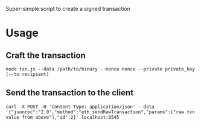 Super-simple script to create a signed transaction

# Usage

## Craft the transaction
`node txn.js --data /path/to/binary --nonce nonce --private private_key  (--to recipient)`

## Send the transaction to the client
`curl -X POST -H 'Content-Type: application/json' --data '{"jsonrpc":"2.0","method":"eth_sendRawTransaction","params":["raw txn value from above"],"id":2}' localhost:8545`
